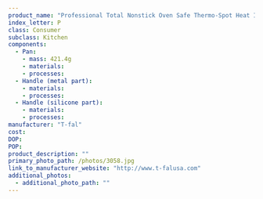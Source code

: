 ```yaml
---
product_name: "Professional Total Nonstick Oven Safe Thermo-Spot Heat Indicator Fry Pan"
index_letter: P
class: Consumer
subclass: Kitchen
components:
  - Pan:
    - mass: 421.4g
    - materials:
    - processes:
  - Handle (metal part):
    - materials:
    - processes:
  - Handle (silicone part):
    - materials:
    - processes:
manufacturer: "T-fal"
cost: 
DOP: 
POP: 
product_description: ""
primary_photo_path: /photos/3058.jpg
link_to_manufacturer_website: "http://www.t-falusa.com"
additional_photos:
  - additional_photo_path: ""
---
```

